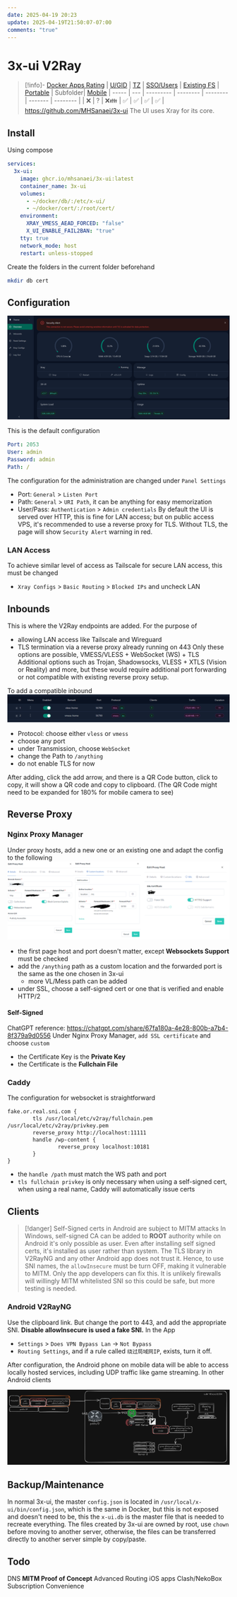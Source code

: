 ```yaml
---
date: 2025-04-19 20:23
update: 2025-04-19T21:50:07-07:00
comments: "true"
---
```

# 3x-ui V2Ray
> [!info]- [Docker Apps Rating](../02-docker-ratings.md)
> | [U/GID](../02-docker-ratings.md#ugid) | [TZ](../02-docker-ratings.md#tz)  | [SSO/Users](../02-docker-ratings.md#sso) | [Existing FS](../02-docker-ratings.md#existing-fs) | [Portable](../02-docker-ratings.md#portable) | Subfolder| [Mobile](../02-docker-ratings.md#mobile)
> | ----- | --- | --------- | -------- | -------- | ------- | -------- |
> | ❌     | ?  | ❌👪       | ✅        | ✅ | ✅ | ✅ |
https://github.com/MHSanaei/3x-ui
The UI uses Xray for its core.
## Install
Using compose
```yaml
services:
  3x-ui:
    image: ghcr.io/mhsanaei/3x-ui:latest
    container_name: 3x-ui
    volumes:
      - ~/docker/db/:/etc/x-ui/
      - ~/docker/cert/:/root/cert/
    environment:
      XRAY_VMESS_AEAD_FORCED: "false"
      X_UI_ENABLE_FAIL2BAN: "true"
    tty: true
    network_mode: host
    restart: unless-stopped
```

Create the folders in the current folder beforehand
```bash
mkdir db cert
```

## Configuration
![](assets/Pasted%20image%2020250419210643.png)

This is the default configuration
```yaml
Port: 2053
User: admin
Password: admin
Path: /
```

The configuration for the administration are changed under `Panel Settings`
- Port: `General` > `Listen Port`
- Path: `General` > `URI Path`, it can be anything for easy memorization
- User/Pass: `Authentication` > `Admin credentials`
By default the UI is served over HTTP, this is fine for LAN access; but on public access VPS, it's recommended to use a reverse proxy for TLS. Without TLS, the page will show `Security Alert` warning in red.
### LAN Access
To achieve similar level of access as Tailscale for secure LAN access, this must be changed

- `Xray Configs` > `Basic Routing` > `Blocked IPs` and uncheck LAN
## Inbounds
This is where the V2Ray endpoints are added. For the purpose of

- allowing LAN access like Tailscale and Wireguard
- TLS termination via a reverse proxy already running on 443
Only these options are possible, VMESS/VLESS + WebSocket (WS) + TLS
Additional options such as Trojan, Shadowsocks, VLESS + XTLS (Vision or Reality) and more, but these would require additional port forwarding or not compatible with existing reverse proxy setup.

To add a compatible inbound
![](assets/Pasted%20image%2020250419212154.png)
- Protocol: choose either `vless` or `vmess`
- choose any port
- under Transmission, choose `WebSocket`
- change the Path to `/anything`
- do not enable TLS for now

After adding, click the add arrow, and there is a QR Code button, click to copy, it will show a QR code and copy to clipboard. (The QR Code might need to be expanded for 180% for mobile camera to see)
## Reverse Proxy
### Nginx Proxy Manager
Under proxy hosts, add a new one or an existing one and adapt the config to the following
![](assets/Pasted%20image%2020250419212606.png)
- the first page host and port doesn't matter, except **Websockets Support** must be checked
- add the `/anything` path as a custom location and the forwarded port is the same as the one chosen in 3x-ui
	- more VL/Mess path can be added
- under SSL, choose a self-signed cert or one that is verified and enable HTTP/2 
#### Self-Signed
ChatGPT reference: https://chatgpt.com/share/67fa180a-4e28-800b-a7b4-8f379a9d0556
Under Nginx Proxy Manager, `add SSL certificate` and choose `custom`

- the Certificate Key is the **Private Key**
- the Certificate is the **Fullchain File**
### Caddy
The configuration for websocket is straightforward
```nginx
fake.or.real.sni.com {
        tls /usr/local/etc/v2ray/fullchain.pem /usr/local/etc/v2ray/privkey.pem
        reverse_proxy http://localhost:11111
        handle /wp-content {
                reverse_proxy localhost:10181
        }
}
```

- the `handle /path` must match the WS path and port
- `tls fullchain privkey` is only necessary when using a self-signed cert, when using a real name, Caddy will automatically issue certs
## Clients
> [!danger] Self-Signed certs in Android are subject to MITM attacks
> In Windows, self-signed CA can be added to **ROOT** authority while on Android it's only possible as user. Even after installing self signed certs, it's installed as user rather than system. The TLS library in V2RayNG and any other Android app does not trust it. Hence, to use SNI names, the `allowInsecure` must be turn OFF, making it vulnerable to MITM. Only the app developers can fix this. It is unlikely firewalls will willingly MITM whitelisted SNI so this could be safe, but more testing is needed.
### Android V2RayNG
Use the clipboard link. But change the port to 443, and add the appropriate SNI. **Disable allowInsecure is used a fake SNI.**
In the App

- `Settings` > `Does VPN Bypass Lan` -> `Not Bypass`
- `Routing Settings`, and if a rule called `绕过局域网IP`, exists, turn it off.

After configuration, the Android phone on mobile data will be able to access locally hosted services, including UDP traffic like game streaming.
In other Android clients

![](assets/Pasted%20image%2020250419220810.png)
## Backup/Maintenance
In normal 3x-ui, the master `config.json` is located in `/usr/local/x-ui/bin/config.json`, which is the same in Docker, but this is not exposed and doesn't need to be, this the `x-ui.db` is the master file that is needed to recreate everything.
The files created by 3x-ui are owned by root, use `chown` before moving to another server, otherwise, the files can be transferred directly to another server simple by copy/paste. 
## Todo
DNS
**MITM Proof of Concept**
Advanced Routing
iOS apps
Clash/NekoBox
Subscription
Convenience
